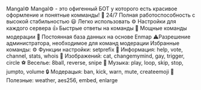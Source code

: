 Mangal⚙
Mangal⚙ - это офигенный БОТ у которого есть красивое оформление и понятные комманды!
🔋 24/7 Полная работоспособность с высокой стабильностью
😃 Легко использовать
⚙ Настройки для каждого сервера
👍 Быстрые ответы на команды
👮 Мощные команды модерации
📁 Постоянная база данных на основе Enmap
⚠Разрешение администратора, необходимое для команд модерации
Избранные команды:
⚙ Функции настройки: setprefix
📁 Информация: help, vote, channel, stats, whois
🌠 Изображений: cat, changemymind, gay, trigger, circle
⚽ Веселье: 8ball, reverse, snipe
🎵 Музыка: play, loop, skip, stop, jumpto, volume
🔒 Модерацыя: ban, kick, warn, mute, createemoji
🔌 Полезные: weather, aes256, embed, enlarge
